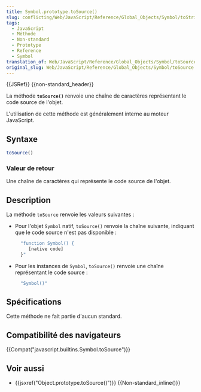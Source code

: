 ```yaml
---
title: Symbol.prototype.toSource()
slug: conflicting/Web/JavaScript/Reference/Global_Objects/Symbol/toString
tags:
  - JavaScript
  - Méthode
  - Non-standard
  - Prototype
  - Reference
  - Symbol
translation_of: Web/JavaScript/Reference/Global_Objects/Symbol/toSource
original_slug: Web/JavaScript/Reference/Global_Objects/Symbol/toSource
---
```

{{JSRef}} {{non-standard_header}}

La méthode **`toSource()`** renvoie une chaîne de caractères représentant le code source de l'objet.

L'utilisation de cette méthode est généralement interne au moteur JavaScript.

## Syntaxe

```js
toSource()
```

### Valeur de retour

Une chaîne de caractères qui représente le code source de l'objet.

## Description

La méthode `toSource` renvoie les valeurs suivantes :

- Pour l'objet `Symbol` natif, `toSource()` renvoie la chaîne suivante, indiquant que le code source n'est pas disponible :

  ```js
    "function Symbol() {
       [native code]
    }"
    ```

- Pour les instances de `Symbol`, `toSource()` renvoie une chaîne représentant le code source :

  ```js
    "Symbol()"
    ```

## Spécifications

Cette méthode ne fait partie d'aucun standard.

## Compatibilité des navigateurs

{{Compat("javascript.builtins.Symbol.toSource")}}

## Voir aussi

- {{jsxref("Object.prototype.toSource()")}} {{Non-standard_inline()}}
